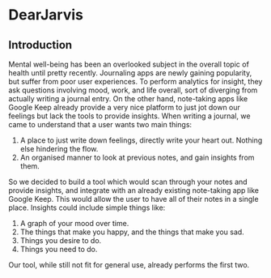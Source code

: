 # DearJarvis

## Introduction
Mental well-being has been an overlooked subject in the overall topic of health until pretty recently. Journaling apps are newly gaining popularity, but suffer from poor user experiences. To perform analytics for insight, they ask questions involving mood, work, and life overall, sort of diverging from actually writing a journal entry. On the other hand, note-taking apps like Google Keep already provide a very nice platform to just jot down our feelings but lack the tools to provide insights. When writing a journal, we came to understand that a user wants two main things:
1. A place to just write down feelings, directly write your heart out. Nothing else hindering the flow.
2. An organised manner to look at previous notes, and gain insights from them.

So we decided to build a tool which would scan through your notes and provide insights, and integrate with an already existing note-taking app like Google Keep. This would allow the user to have all of their notes in a single place. Insights could include simple things like:
1. A graph of your mood over time.
2. The things that make you happy, and the things that make you sad.
3. Things you desire to do.
4. Things you need to do.

Our tool, while still not fit for general use, already performs the first two.